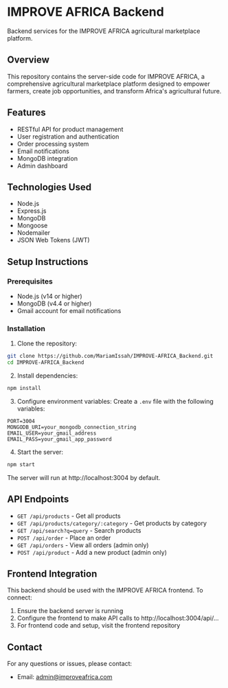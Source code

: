 # IMPROVE AFRICA Backend

Backend services for the IMPROVE AFRICA agricultural marketplace platform.

## Overview

This repository contains the server-side code for IMPROVE AFRICA, a comprehensive agricultural marketplace platform designed to empower farmers, create job opportunities, and transform Africa's agricultural future.

## Features

- RESTful API for product management
- User registration and authentication
- Order processing system
- Email notifications
- MongoDB integration
- Admin dashboard

## Technologies Used

- Node.js
- Express.js
- MongoDB
- Mongoose
- Nodemailer
- JSON Web Tokens (JWT)

## Setup Instructions

### Prerequisites

- Node.js (v14 or higher)
- MongoDB (v4.4 or higher)
- Gmail account for email notifications

### Installation

1. Clone the repository:

```bash
git clone https://github.com/MariamIssah/IMPROVE-AFRICA_Backend.git
cd IMPROVE-AFRICA_Backend
```

2. Install dependencies:

```bash
npm install
```

3. Configure environment variables:
   Create a `.env` file with the following variables:

```
PORT=3004
MONGODB_URI=your_mongodb_connection_string
EMAIL_USER=your_gmail_address
EMAIL_PASS=your_gmail_app_password
```

4. Start the server:

```bash
npm start
```

The server will run at http://localhost:3004 by default.

## API Endpoints

- `GET /api/products` - Get all products
- `GET /api/products/category/:category` - Get products by category
- `GET /api/search?q=query` - Search products
- `POST /api/order` - Place an order
- `GET /api/orders` - View all orders (admin only)
- `POST /api/product` - Add a new product (admin only)

## Frontend Integration

This backend should be used with the IMPROVE AFRICA frontend. To connect:

1. Ensure the backend server is running
2. Configure the frontend to make API calls to http://localhost:3004/api/...
3. For frontend code and setup, visit the frontend repository

## Contact

For any questions or issues, please contact:

- Email: admin@improveafrica.com
